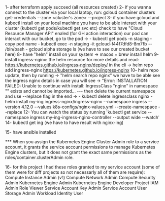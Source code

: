 1- after terraform apply succeed (all resources created)
2- if you wanna connect to the cluster via your local laptop, run: gcloud container clusters get-credentials <cluster name> --zone <cluster's zone> --project <project ID>
3- if you have gcloud and kubectl install on your local machine you have to be able interact with your cluster (kubectl get pods/kubectl get svc etc)
    check to have "Cloud Resource Manager API" enaled (for GH action interaction)
our pod can interact with our bucket, go to the pod ->
    - kubectl get pods -n staging
    - copy pod name
    - kubectl exec -n staging -it gcloud-f44f7dfd8-8m7fb -- /bin/bash
    - gcloud alpha storage ls (we have to see our created bucket here)
8- have "helm" install on your system -> macos = brew install helm
9- install ingress-nginx: the helm resource for more details and read: https://kubernetes.github.io/ingress-nginx/deploy/
in the cli -> helm repo add ingress-nginx https://kubernetes.github.io/ingress-nginx
10- helm repo update, then by running -> "helm search repo nginx" we have to be able see the ingress nginx details
in case you will see -> "Error: INSTALLATION FAILED: Unable to continue with install: IngressClass "nginx" in namespace "" exists and cannot be imported... --- then delete the current namespace and use --replace flag in the end ->
    - kubectl delete ingressclass nginx
    - helm install my-ing ingress-nginx/ingress-nginx --namespace ingress --version 4.12.0 --values k8s-configs/nginx-values.yml --create-namespace --replace
12- You can watch the status by running 'kubectl get service --namespace ingress my-ing-ingress-nginx-controller --output wide --watch'
14- kubectl get ing (we have to have result with nginx-ing)

15- have ansible installed

*** When you assign the Kubernetes Engine Cluster Admin role to a service account, it grants the service account permissions to manage Kubernetes Engine clusters, but it does not grant the exact same permissions as the roles/container.clusterAdmin role.

16- for this project I had these roles granted to my service account (some of them were for diff projects so not necessarly all of them are require): 	
Compute Instance Admin (v1)
Compute Network Admin
Compute Security Admin
Kubernetes Engine Admin
Kubernetes Engine Developer
Project IAM Admin
Role Viewer
Service Account Key Admin
Service Account User
Storage Admin
Workload Identity User